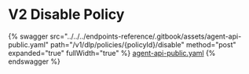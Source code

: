 # V2 Disable Policy

{% swagger src="../../../endpoints-reference/.gitbook/assets/agent-api-public.yaml" path="/v1/dlp/policies/{policyId}/disable" method="post" expanded="true" fullWidth="true" %}
[agent-api-public.yaml](../../../endpoints-reference/.gitbook/assets/agent-api-public.yaml)
{% endswagger %}
